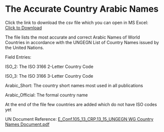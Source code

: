 The Accurate Country Arabic Names
====

Click the link to download the csv file which you can open in MS Excel: <a href="https://github.com/MohsenAlyafei/Countries/blob/main/ArabicNames/Countries_ISO_To_Arabic.csv" ISO_To_Arabic_Countries>Click to Download</a>

The file lists the most accurate and correct Arabic Names of World Countries in accordance with the UNGEGN List of Country Names issued by the United Nations.

Field Entries:

ISO_2: The ISO 3166 2-Letter Country Code

ISO_3: The ISO 3166 3-Letter Country Code

Arabic_Short: The country short names most used in all publications

Arabic_Official: The formal country name

At the end of the file few countries are added which do not have ISO codes yet

UN Document Reference: [E_Conf.105_13_CRP.13_15_UNGEGN WG Country Names Document.pdf](https://unstats.un.org/unsd/geoinfo/ungegn/docs/11th-uncsgn-docs/E_Conf.105_13_CRP.13_15_UNGEGN%20WG%20Country%20Names%20Document.pdf)

